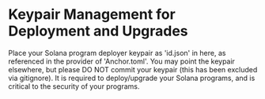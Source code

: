 # Keypair Management for Deployment and Upgrades

Place your Solana program deployer keypair as 'id.json' in here, as referenced in the provider of 'Anchor.toml'. You may point the keypair elsewhere, but please DO NOT commit your keypair (this has been excluded via gitignore). It is required to deploy/upgrade your Solana programs, and is critical to the security of your programs.
